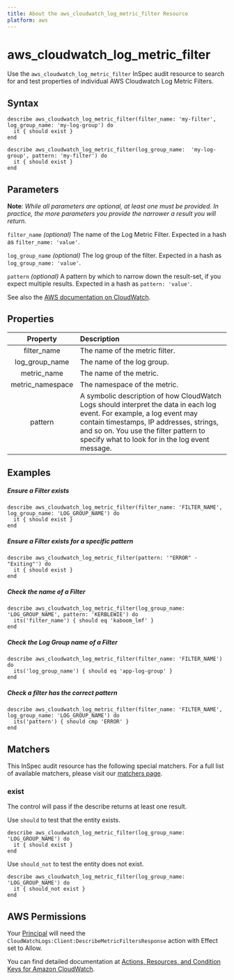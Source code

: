 ```yaml
---
title: About the aws_cloudwatch_log_metric_filter Resource
platform: aws
---
```


# aws_cloudwatch_log_metric_filter

Use the `aws_cloudwatch_log_metric_filter` InSpec audit resource to search for and test properties of individual AWS Cloudwatch Log Metric Filters.

## Syntax

    describe aws_cloudwatch_log_metric_filter(filter_name: 'my-filter', log_group_name: 'my-log-group') do
      it { should exist }
    end

    describe aws_cloudwatch_log_metric_filter(log_group_name:  'my-log-group', pattern: 'my-filter') do
      it { should exist }
    end

## Parameters

**Note**: _While all parameters are optional, at least one must be provided. In practice, the more parameters you provide the narrower a result you will return._

`filter_name` _(optional)_
The name of the Log Metric Filter. Expected in a hash as `filter_name: 'value'`.

`log_group_name` _(optional)_
The log group of the filter. Expected in a hash as `log_group_name: 'value'`.

`pattern` _(optional)_
A pattern by which to narrow down the result-set, if you expect multiple results. Expected in a hash as `pattern: 'value'`.

See also the [AWS documentation on CloudWatch](https://docs.aws.amazon.com/IAM/latest/UserGuide/list_amazoncloudwatch.html).

## Properties

| Property | Description |
| :---: | :--- |
| filter_name      | The name of the metric filter. |
| log_group_name   | The name of the log group. |
| metric_name      | The name of the metric. |
| metric_namespace | The namespace of the metric. |
| pattern          | A symbolic description of how CloudWatch Logs should interpret the data in each log event. For example, a log event may contain timestamps, IP addresses, strings, and so on. You use the filter pattern to specify what to look for in the log event message.  |

## Examples

##### Ensure a Filter exists

    describe aws_cloudwatch_log_metric_filter(filter_name: 'FILTER_NAME', log_group_name: 'LOG_GROUP_NAME') do
      it { should exist }
    end

##### Ensure a Filter exists for a specific pattern

    describe aws_cloudwatch_log_metric_filter(pattern: '"ERROR" - "Exiting"') do
      it { should exist }
    end

##### Check the name of a Filter

    describe aws_cloudwatch_log_metric_filter(log_group_name: 'LOG_GROUP_NAME', pattern: 'KERBLEWIE') do
      its('filter_name') { should eq 'kaboom_lmf' }
    end


##### Check the Log Group name of a Filter

    describe aws_cloudwatch_log_metric_filter(filter_name: 'FILTER_NAME') do
      its('log_group_name') { should eq 'app-log-group' }
    end

##### Check a filter has the correct pattern

    describe aws_cloudwatch_log_metric_filter(filter_name: 'FILTER_NAME', log_group_name: 'LOG_GROUP_NAME') do
      its('pattern') { should cmp 'ERROR' }
    end

## Matchers

This InSpec audit resource has the following special matchers. For a full list of available matchers, please visit our [matchers page](https://www.inspec.io/docs/reference/matchers/).

### exist

The control will pass if the describe returns at least one result.

Use `should` to test that the entity exists.

    describe aws_cloudwatch_log_metric_filter(log_group_name: 'LOG_GROUP_NAME') do
      it { should exist }
    end

Use `should_not` to test the entity does not exist.

    describe aws_cloudwatch_log_metric_filter(log_group_name: 'LOG_GROUP_NAME') do
      it { should_not exist }
    end

## AWS Permissions

Your [Principal](https://docs.aws.amazon.com/IAM/latest/UserGuide/intro-structure.html#intro-structure-principal) will need the `CloudWatchLogs:Client:DescribeMetricFiltersResponse` action with Effect set to Allow.

You can find detailed documentation at [Actions, Resources, and Condition Keys for Amazon CloudWatch](https://docs.aws.amazon.com/IAM/latest/UserGuide/list_amazoncloudwatch.html).
